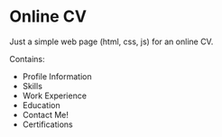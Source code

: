 # Online CV

Just a simple web page (html, css, js) for an online CV.

Contains:
- Profile Information
- Skills
- Work Experience
- Education
- Contact Me!
- Certifications
